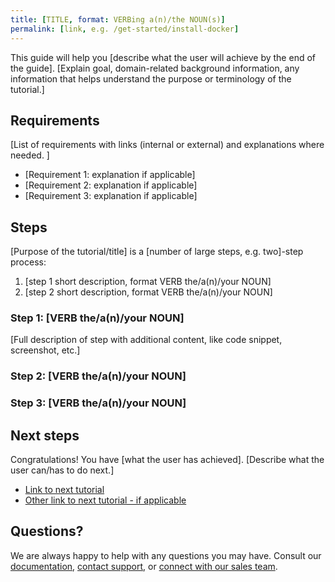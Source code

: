 ```yaml
---
title: [TITLE, format: VERBing a(n)/the NOUN(s)]
permalink: [link, e.g. /get-started/install-docker]
---
```


This guide will help you [describe what the user will achieve by the end of the guide]. [Explain goal, domain-related background information, any information that helps understand the purpose or terminology of the tutorial.]

## Requirements

[List of requirements with links (internal or external) and explanations where needed. ]

* [Requirement 1: explanation if applicable]
* [Requirement 2: explanation if applicable]
* [Requirement 3: explanation if applicable]

## Steps

[Purpose of the tutorial/title] is a [number of large steps, e.g. two]-step process:

1. [step 1 short description, format VERB the/a(n)/your NOUN]
2. [step 2 short description, format VERB the/a(n)/your NOUN]

### Step 1: [VERB the/a(n)/your NOUN]

[Full description of step with additional content, like code snippet, screenshot, etc.]

### Step 2: [VERB the/a(n)/your NOUN]

### Step 3: [VERB the/a(n)/your NOUN]

## Next steps

Congratulations! You have [what the user has achieved].
[Describe what the user can/has to do next.]

* [Link to next tutorial]()
* [Other link to next tutorial - if applicable]()

## Questions?

We are always happy to help with any questions you may have. Consult our [documentation](), [contact support](), or [connect with our sales team]().
